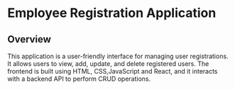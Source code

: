 # Employee Registration Application

## Overview
This application is a user-friendly interface for managing user registrations. It allows users to view, add, update, and delete registered users.
The frontend is built using HTML, CSS,JavaScript and  React, and it interacts with a backend API to perform CRUD operations.
